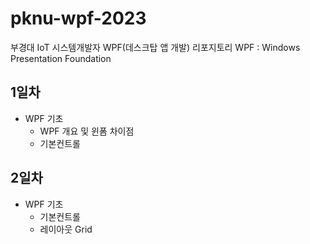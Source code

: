 # pknu-wpf-2023
부경대 IoT 시스템개발자 WPF(데스크탑 앱 개발) 리포지토리
WPF : Windows Presentation Foundation

## 1일차
- WPF 기초
	- WPF 개요 및 윈폼 차이점
	- 기본컨트롤
	
## 2일차
- WPF 기초
	- 기본컨트롤
	- 레이아웃 Grid
